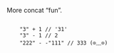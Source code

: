 More concat “fun”.

<code>
    "3" + 1 // '31'
    "3" - 1 // 2
    "222" - -"111" // 333 (⊙﹏⊙)
</code>